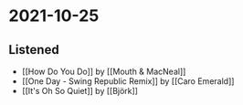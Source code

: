 # 2021-10-25

## Listened

- [[How Do You Do]] by [[Mouth & MacNeal]]
- [[One Day - Swing Republic Remix]] by [[Caro Emerald]]
- [[It's Oh So Quiet]] by [[Björk]]